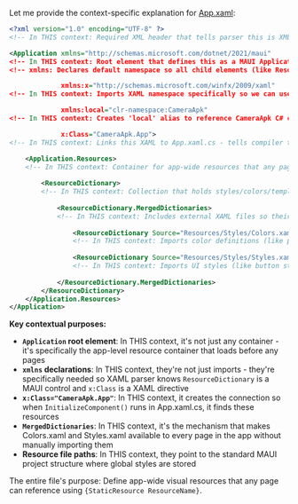 Let me provide the context-specific explanation for [App.xaml](cci:7://file:///c:/Users/Parth/Desktop/2025/Personl/MAUIAPP/CameraApk/App.xaml:0:0-0:0):

````xml
<?xml version="1.0" encoding="UTF-8" ?>  
<!-- In THIS context: Required XML header that tells parser this is XML version 1.0 with UTF-8 encoding -->

<Application xmlns="http://schemas.microsoft.com/dotnet/2021/maui"  
<!-- In THIS context: Root element that defines this as a MAUI Application resource file -->
<!-- xmlns: Declares default namespace so all child elements (like ResourceDictionary) are MAUI controls -->

             xmlns:x="http://schemas.microsoft.com/winfx/2009/xaml"  
<!-- In THIS context: Imports XAML namespace specifically so we can use x:Class attribute -->

             xmlns:local="clr-namespace:CameraApk"  
<!-- In THIS context: Creates 'local' alias to reference CameraApk C# classes from this XAML -->

             x:Class="CameraApk.App">  
<!-- In THIS context: Links this XAML to App.xaml.cs - tells compiler to merge them into one class -->

    <Application.Resources>  
    <!-- In THIS context: Container for app-wide resources that any page in CameraApk can use -->
    
        <ResourceDictionary>  
        <!-- In THIS context: Collection that holds styles/colors/templates accessible via {StaticResource} -->
        
            <ResourceDictionary.MergedDictionaries>  
            <!-- In THIS context: Includes external XAML files so their styles become available app-wide -->
            
                <ResourceDictionary Source="Resources/Styles/Colors.xaml" />
                <!-- In THIS context: Imports color definitions (like primary, secondary colors) for entire app -->
                
                <ResourceDictionary Source="Resources/Styles/Styles.xaml" />
                <!-- In THIS context: Imports UI styles (like button styles, label styles) for entire app -->
                
            </ResourceDictionary.MergedDictionaries>
        </ResourceDictionary>
    </Application.Resources>
</Application>
````

**Key contextual purposes:**

* **`Application` root element**: In THIS context, it's not just any container - it's specifically the app-level resource container that loads before any pages
* **`xmlns` declarations**: In THIS context, they're not just imports - they're specifically needed so XAML parser knows `ResourceDictionary` is a MAUI control and `x:Class` is a XAML directive
* **`x:Class="CameraApk.App"`**: In THIS context, it creates the connection so when `InitializeComponent()` runs in App.xaml.cs, it finds these resources
* **`MergedDictionaries`**: In THIS context, it's the mechanism that makes Colors.xaml and Styles.xaml available to every page in the app without manually importing them
* **Resource file paths**: In THIS context, they point to the standard MAUI project structure where global styles are stored

The entire file's purpose: Define app-wide visual resources that any page can reference using `{StaticResource ResourceName}`.
